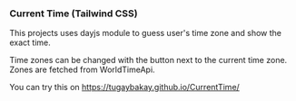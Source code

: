 ### Current Time (Tailwind CSS)

This projects uses dayjs module to guess user's time zone and show the exact time.

Time zones can be changed with the button next to the current time zone. Zones are fetched from WorldTimeApi.



You can try this on https://tugaybakay.github.io/CurrentTime/
